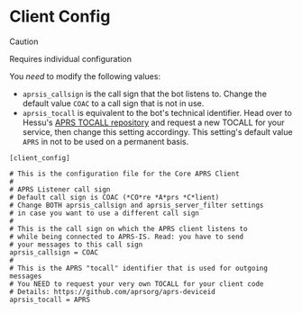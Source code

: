 # Client Config

> [!CAUTION]
> Requires individual configuration

You _*need*_ to modify the following values:

- ```aprsis_callsign``` is the call sign that the bot listens to. Change the default value ```COAC``` to a call sign that is not in use.
- ```aprsis_tocall``` is equivalent to the bot's technical identifier. Head over to Hessu's [APRS TOCALL repository](https://github.com/aprsorg/aprs-deviceid) and request a new TOCALL for your service, then change this setting accordingy. This setting's default value ```APRS``` in not to be used on a permanent basis.

```
[client_config]

# This is the configuration file for the Core APRS Client
#
# APRS Listener call sign
# Default call sign is COAC (*CO*re *A*prs *C*lient)
# Change BOTH aprsis_callsign and aprsis_server_filter settings
# in case you want to use a different call sign
#
# This is the call sign on which the APRS client listens to
# while being connected to APRS-IS. Read: you have to send
# your messages to this call sign
aprsis_callsign = COAC
#
# This is the APRS "tocall" identifier that is used for outgoing messages
# You NEED to request your very own TOCALL for your client code
# Details: https://github.com/aprsorg/aprs-deviceid
aprsis_tocall = APRS
```

